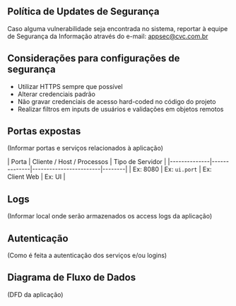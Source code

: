 ## Política de Updates de Segurança
Caso alguma vulnerabilidade seja encontrada no sistema, reportar à equipe de Segurança da Informação através do e-mail: appsec@cvc.com.br

## Considerações para configurações de segurança
* Utilizar HTTPS sempre que possível
* Alterar credenciais padrão
* Não gravar credenciais de acesso hard-coded no código do projeto
* Realizar filtros em inputs de usuários e validações em objetos remotos

## Portas expostas 
(Informar portas e serviços relacionados à aplicação)

| Porta | Cliente / Host / Processos | Tipo de Servidor |
|--------------|--------------|------------------------|--------|
| Ex: 8080 | Ex: `ui.port` | Ex: Client Web  | Ex: UI |

## Logs
(Informar local onde serão armazenados os access logs da aplicação)

## Autenticação
(Como é feita a autenticação dos serviços e/ou logins)

## Diagrama de Fluxo de Dados

(DFD da aplicação)